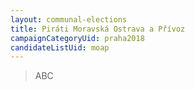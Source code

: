 ```yaml
---
layout: communal-elections
title: Piráti Moravská Ostrava a Přívoz
campaignCategoryUid: praha2018
candidateListUid: moap
---
```



> ABC


